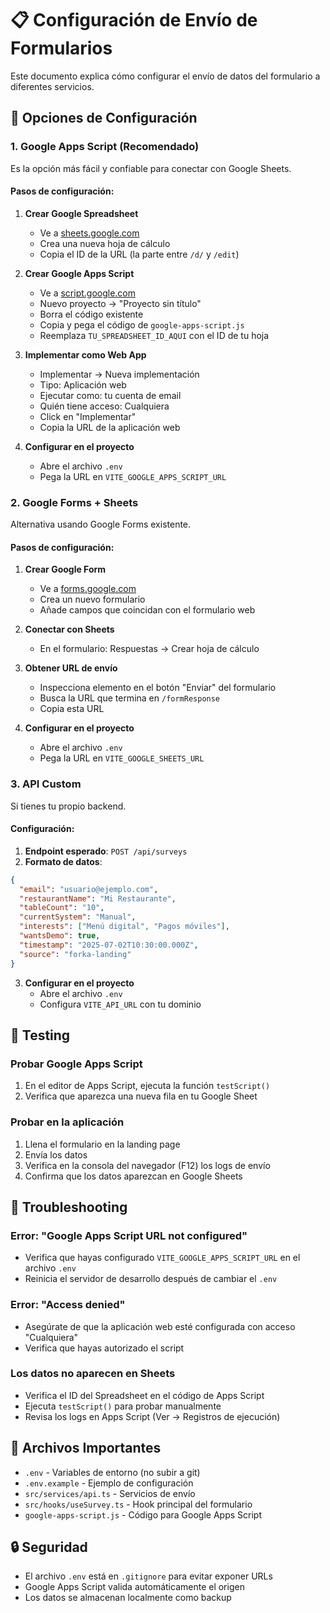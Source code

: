 # 📋 Configuración de Envío de Formularios

Este documento explica cómo configurar el envío de datos del formulario a diferentes servicios.

## 🎯 Opciones de Configuración

### 1. Google Apps Script (Recomendado)

Es la opción más fácil y confiable para conectar con Google Sheets.

#### Pasos de configuración:

1. **Crear Google Spreadsheet**
   - Ve a [sheets.google.com](https://sheets.google.com)
   - Crea una nueva hoja de cálculo
   - Copia el ID de la URL (la parte entre `/d/` y `/edit`)

2. **Crear Google Apps Script**
   - Ve a [script.google.com](https://script.google.com)
   - Nuevo proyecto → "Proyecto sin título"
   - Borra el código existente
   - Copia y pega el código de `google-apps-script.js`
   - Reemplaza `TU_SPREADSHEET_ID_AQUI` con el ID de tu hoja

3. **Implementar como Web App**
   - Implementar → Nueva implementación
   - Tipo: Aplicación web
   - Ejecutar como: tu cuenta de email
   - Quién tiene acceso: Cualquiera
   - Click en "Implementar"
   - Copia la URL de la aplicación web

4. **Configurar en el proyecto**
   - Abre el archivo `.env`
   - Pega la URL en `VITE_GOOGLE_APPS_SCRIPT_URL`

### 2. Google Forms + Sheets

Alternativa usando Google Forms existente.

#### Pasos de configuración:

1. **Crear Google Form**
   - Ve a [forms.google.com](https://forms.google.com)
   - Crea un nuevo formulario
   - Añade campos que coincidan con el formulario web

2. **Conectar con Sheets**
   - En el formulario: Respuestas → Crear hoja de cálculo

3. **Obtener URL de envío**
   - Inspecciona elemento en el botón "Enviar" del formulario
   - Busca la URL que termina en `/formResponse`
   - Copia esta URL

4. **Configurar en el proyecto**
   - Abre el archivo `.env`
   - Pega la URL en `VITE_GOOGLE_SHEETS_URL`

### 3. API Custom

Si tienes tu propio backend.

#### Configuración:

1. **Endpoint esperado**: `POST /api/surveys`
2. **Formato de datos**:
```json
{
  "email": "usuario@ejemplo.com",
  "restaurantName": "Mi Restaurante",
  "tableCount": "10",
  "currentSystem": "Manual",
  "interests": ["Menú digital", "Pagos móviles"],
  "wantsDemo": true,
  "timestamp": "2025-07-02T10:30:00.000Z",
  "source": "forka-landing"
}
```

3. **Configurar en el proyecto**
   - Abre el archivo `.env`
   - Configura `VITE_API_URL` con tu dominio

## 🧪 Testing

### Probar Google Apps Script

1. En el editor de Apps Script, ejecuta la función `testScript()`
2. Verifica que aparezca una nueva fila en tu Google Sheet

### Probar en la aplicación

1. Llena el formulario en la landing page
2. Envía los datos
3. Verifica en la consola del navegador (F12) los logs de envío
4. Confirma que los datos aparezcan en Google Sheets

## 🔧 Troubleshooting

### Error: "Google Apps Script URL not configured"
- Verifica que hayas configurado `VITE_GOOGLE_APPS_SCRIPT_URL` en el archivo `.env`
- Reinicia el servidor de desarrollo después de cambiar el `.env`

### Error: "Access denied"
- Asegúrate de que la aplicación web esté configurada con acceso "Cualquiera"
- Verifica que hayas autorizado el script

### Los datos no aparecen en Sheets
- Verifica el ID del Spreadsheet en el código de Apps Script
- Ejecuta `testScript()` para probar manualmente
- Revisa los logs en Apps Script (Ver → Registros de ejecución)

## 📁 Archivos Importantes

- `.env` - Variables de entorno (no subir a git)
- `.env.example` - Ejemplo de configuración
- `src/services/api.ts` - Servicios de envío
- `src/hooks/useSurvey.ts` - Hook principal del formulario
- `google-apps-script.js` - Código para Google Apps Script

## 🔒 Seguridad

- El archivo `.env` está en `.gitignore` para evitar exponer URLs
- Google Apps Script valida automáticamente el origen
- Los datos se almacenan localmente como backup
